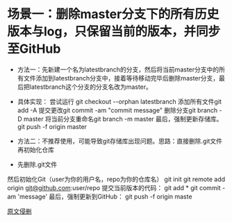 # 场景一：删除master分支下的所有历史版本与log，只保留当前的版本，并同步至GitHub

- 方法一：先新建一个名为latestbranch的分支，然后将当前master分支中的所有文件添加到latestbranch分支中，接着等待移动完毕后删除master分支，最后把latestbranch这个分支的分支名改为master。

- 具体实现：
尝试运行 git checkout --orphan latestbranch
添加所有文件git add -A
提交更改git commit -am "commit message"
删除分支git branch -D master
将当前分支重命名git branch -m master
最后，强制更新存储库。git push -f origin master

- 方法二：不推荐使用，可能导致git存储库出现问题。思路：直接删除.git文件再初始化仓库

- 先删除.git文件

然后初始化Git（user为你的用户名，repo为你的仓库名）
git init git remote add origin git@github.com:user/repo
提交当前版本的代码：
git add * git commit -am 'message'
最后，强制更新到GitHub：
git push -f origin maste

[原文侵删](https://blog.csdn.net/COCO56/article/details/86560424 )

